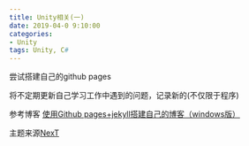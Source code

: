 ```yaml
---
title: Unity相关(一)
date: 2019-04-0 9:10:00
categories:
- Unity
tags: Unity, C#
---
```


尝试搭建自己的github pages

将不定期更新自己学习工作中遇到的问题，记录新的(不仅限于程序)

参考博客 [使用Github pages+jekyll搭建自己的博客（windows版）](https://www.cnblogs.com/zjjDaily/p/8695978.html)

主题来源[NexT](https://github.com/Simpleyyt/jekyll-theme-next)


